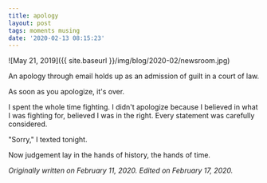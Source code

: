 ```yaml
---
title: apology
layout: post
tags: moments musing
date: '2020-02-13 08:15:23'
---
```


![May 21, 2019]({{ site.baseurl }}/img/blog/2020-02/newsroom.jpg)

An apology through email holds up as an admission of guilt in a court of law.

As soon as you apologize, it's over.

I spent the whole time fighting. I didn't apologize because I believed in what I was fighting for, believed I was in the right. Every statement was carefully considered.

"Sorry," I texted tonight.

Now judgement lay in the hands of history, the hands of time.

*Originally written on February 11, 2020. Edited on February 17, 2020.*